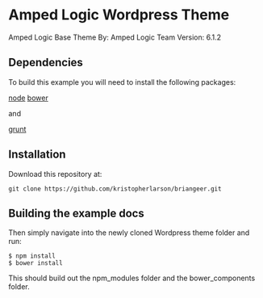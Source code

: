 # Amped Logic Wordpress Theme

Amped Logic Base Theme
By: Amped Logic Team
Version: 6.1.2

## Dependencies
To build this example you will need to install the following packages:

[node](https://github.com/joyent/node)
[bower](https://github.com/bower/bower)

and

[grunt](https://github.com/gruntjs/grunt)

## Installation
Download this repository at:

    git clone https://github.com/kristopherlarson/briangeer.git

## Building the example docs
Then simply navigate into the newly cloned Wordpress theme folder and run:
	
	$ npm install
	$ bower install

This should build out the npm_modules folder and the bower_components folder.